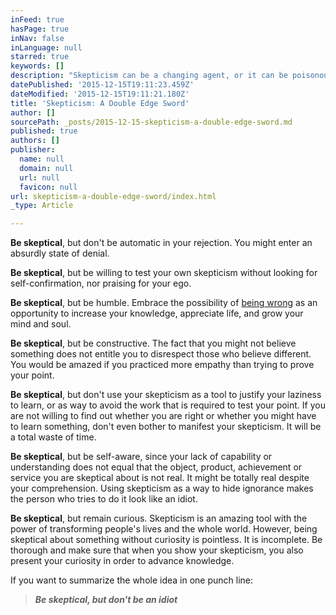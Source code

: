 ```yaml
---
inFeed: true
hasPage: true
inNav: false
inLanguage: null
starred: true
keywords: []
description: "Skepticism can be a changing agent, or it can be poisonous and block any form or progress or openness. Be skeptical, but don't be idiot."
datePublished: '2015-12-15T19:11:23.459Z'
dateModified: '2015-12-15T19:11:21.180Z'
title: 'Skepticism: A Double Edge Sword'
author: []
sourcePath: _posts/2015-12-15-skepticism-a-double-edge-sword.md
published: true
authors: []
publisher:
  name: null
  domain: null
  url: null
  favicon: null
url: skepticism-a-double-edge-sword/index.html
_type: Article

---
```

**Be skeptical**, but don't be automatic in
your rejection. You might enter an absurdly state of denial.

**Be skeptical**, but be willing to test your
own skepticism without looking for self-confirmation, nor praising for your
ego.  

**Be skeptical**, but be humble. Embrace the
possibility of [being wrong][0] as an opportunity to increase your knowledge,
appreciate life, and grow your mind and soul.  

**Be skeptical**, but be constructive. The fact
that you might not believe something does not entitle you to disrespect those
who believe different. You would be amazed if you practiced more empathy than
trying to prove your point.

**Be skeptical**, but don't use your skepticism
as a tool to justify your laziness to learn, or as way to avoid the work that
is required to test your point. If you are not willing to find out whether you
are right or whether you might have to learn something, don't even bother to
manifest your skepticism. It will be a total waste of time.

**Be skeptical**, but be self-aware, since your
lack of capability or understanding does not equal that the object, product,
achievement or service you are skeptical about is not real. It might be totally
real despite your comprehension. Using skepticism as a way to hide
ignorance makes the person who tries to do it look like an idiot. 

**Be skeptical**, but remain
curious. Skepticism is an amazing tool with the power of transforming
people's lives and the whole world. However, being skeptical about something
without curiosity is pointless. It is incomplete. Be thorough and make sure
that when you show your skepticism, you also present your curiosity in order to
advance knowledge.

If you want to summarize the whole idea in one punch line:

> **_Be skeptical, but don't be an idiot_**



[0]: https://www.youtube.com/watch?v=DghckPVIQ_A